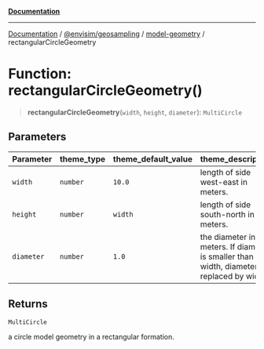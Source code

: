[**Documentation**](../../../../README.md)

---

[Documentation](../../../../README.md) / [@envisim/geosampling](../../README.md) / [model-geometry](../README.md) / rectangularCircleGeometry

# Function: rectangularCircleGeometry()

> **rectangularCircleGeometry**(`width`, `height`, `diameter`): `MultiCircle`

## Parameters

| Parameter  | theme_type | theme_default_value | theme_description                                                                         |
| ---------- | ---------- | ------------------- | ----------------------------------------------------------------------------------------- |
| `width`    | `number`   | `10.0`              | length of side west-east in meters.                                                       |
| `height`   | `number`   | `width`             | length of side south-north in meters.                                                     |
| `diameter` | `number`   | `1.0`               | the diameter in meters. If diameter is smaller than width, diameter is replaced by width. |

## Returns

`MultiCircle`

a circle model geometry in a rectangular formation.
